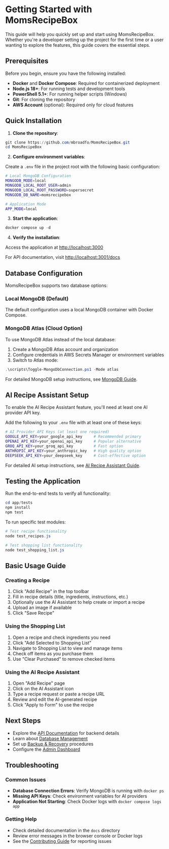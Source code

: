 # Getting Started with MomsRecipeBox

This guide will help you quickly set up and start using MomsRecipeBox. Whether you're a developer setting up the project for the first time or a user wanting to explore the features, this guide covers the essential steps.

## Prerequisites

Before you begin, ensure you have the following installed:

- **Docker** and **Docker Compose**: Required for containerized deployment
- **Node.js 18+**: For running tests and development tools
- **PowerShell 5.1+**: For running helper scripts (Windows)
- **Git**: For cloning the repository
- **AWS Account** (optional): Required only for cloud features

## Quick Installation

1. **Clone the repository**:

```powershell
git clone https://github.com/mbroadfo/MomsRecipeBox.git
cd MomsRecipeBox
```

2. **Configure environment variables**:

Create a `.env` file in the project root with the following basic configuration:

```bash
# Local MongoDB Configuration
MONGODB_MODE=local
MONGODB_LOCAL_ROOT_USER=admin
MONGODB_LOCAL_ROOT_PASSWORD=supersecret
MONGODB_DB_NAME=momsrecipebox

# Application Mode
APP_MODE=local
```

3. **Start the application**:

```powershell
docker compose up -d
```

4. **Verify the installation**:

Access the application at [http://localhost:3000](http://localhost:3000)

For API documentation, visit [http://localhost:3001/docs](http://localhost:3001/docs)

## Database Configuration

MomsRecipeBox supports two database options:

### Local MongoDB (Default)

The default configuration uses a local MongoDB container with Docker Compose.

### MongoDB Atlas (Cloud Option)

To use MongoDB Atlas instead of the local database:

1. Create a MongoDB Atlas account and organization
2. Configure credentials in AWS Secrets Manager or environment variables
3. Switch to Atlas mode:

```powershell
.\scripts\Toggle-MongoDbConnection.ps1 -Mode atlas
```

For detailed MongoDB setup instructions, see [MongoDB Guide](../technical/mongodb_guide.md).

## AI Recipe Assistant Setup

To enable the AI Recipe Assistant feature, you'll need at least one AI provider API key.

Add the following to your `.env` file with at least one of these keys:

```bash
# AI Provider API Keys (at least one required)
GOOGLE_API_KEY=your_google_api_key     # Recommended primary
OPENAI_API_KEY=your_openai_api_key     # Popular alternative
GROQ_API_KEY=your_groq_api_key         # Fast option
ANTHROPIC_API_KEY=your_anthropic_key   # High quality option
DEEPSEEK_API_KEY=your_deepseek_key     # Cost-effective option
```

For detailed AI setup instructions, see [AI Recipe Assistant Guide](./ai_recipe_assistant.md).

## Testing the Application

Run the end-to-end tests to verify all functionality:

```powershell
cd app/tests
npm install
npm test
```

To run specific test modules:

```powershell
# Test recipe functionality
node test_recipes.js

# Test shopping list functionality
node test_shopping_list.js
```

## Basic Usage Guide

### Creating a Recipe

1. Click "Add Recipe" in the top toolbar
2. Fill in recipe details (title, ingredients, instructions, etc.)
3. Optionally use the AI Assistant to help create or import a recipe
4. Upload an image if available
5. Click "Save Recipe"

### Using the Shopping List

1. Open a recipe and check ingredients you need
2. Click "Add Selected to Shopping List"
3. Navigate to Shopping List to view and manage items
4. Check off items as you purchase them
5. Use "Clear Purchased" to remove checked items

### Using the AI Recipe Assistant

1. Open "Add Recipe" page
2. Click on the AI Assistant icon
3. Type a recipe request or paste a recipe URL
4. Review and edit the AI-generated recipe
5. Click "Apply to Form" to use the recipe

## Next Steps

- Explore the [API Documentation](../../app/README.md) for backend details
- Learn about [Database Management](../technical/mongodb_guide.md)
- Set up [Backup & Recovery](../technical/backup_recovery.md) procedures
- Configure the [Admin Dashboard](./admin_dashboard.md)

## Troubleshooting

### Common Issues

- **Database Connection Errors**: Verify MongoDB is running with `docker ps`
- **Missing API Keys**: Check environment variables for AI providers
- **Application Not Starting**: Check Docker logs with `docker compose logs app`

### Getting Help

- Check detailed documentation in the `docs` directory
- Review error messages in the browser console or Docker logs
- See the [Contributing Guide](../development/contributing.md) for reporting issues